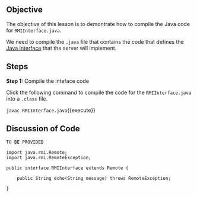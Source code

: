 ## Objective
The objective of this lesson is to demontrate how to compile the Java code for `RMIInterface.java`.

We need to compile the `.java` file that contains the code that defines the [Java Interface](https://www.w3schools.com/java/java_interface.asp) that the server will implement.

## Steps

**Step 1:** Compile the inteface code

Click the following command to compile the code for the `RMIInterface.java` into a `.class` file.


`javac RMIInterface.java`{{execute}}

## Discussion of Code

`TO BE PROVIDED`

```
import java.rmi.Remote;
import java.rmi.RemoteException;

public interface RMIInterface extends Remote {

    public String echo(String message) throws RemoteException;

}
```